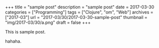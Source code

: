 +++
title = "sample post"
description = "sample post"
date = 2017-03-30
categories = ["Programming"]
tags = ["Clojure", "om", "Web"]
archives = ["2017-03"]
url = "2017-03/30/2017-03-30-sample-post"
thumbnail = "img/2017-03/30/a.png"
draft = false
+++

This is sample post.

<!--more-->

hahaha.

